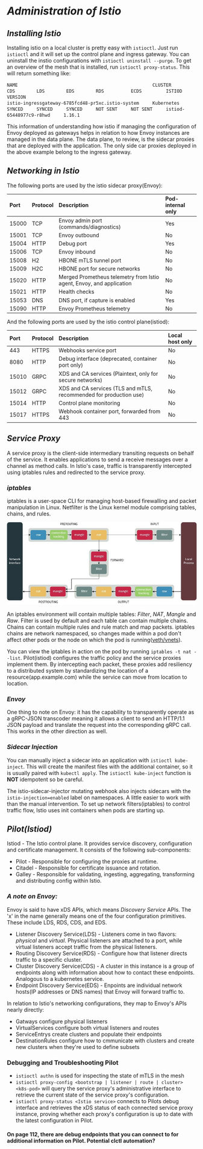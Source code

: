 # *Administration of Istio*

## *Installing Istio*

Installing istio on a local cluster is pretty easy with `istioctl`. Just run `istioctl` and it will set up the control plane and ingress gateway. You can uninstall the instio configurations with `istioctl uninstall --purge`. To get an overview of the mesh that is installed, run `istioctl proxy-status`. This will return something like:
```
NAME                                                  CLUSTER        CDS        LDS        EDS        RDS          ECDS         ISTIOD                      VERSION
istio-ingressgateway-6785fcd48-pr5xc.istio-system     Kubernetes     SYNCED     SYNCED     SYNCED     NOT SENT     NOT SENT     istiod-65448977c9-r8hwd     1.16.1
```
This information of understanding how istio if managing the configuration of Envoy deployed as gateways helps in relation to how Envoy instances are managed in the data plane. The data plane, to review, is the sidecar proxies that are deployed with the application. The only side car proxies deployed in the above example belong to the ingress gateway.

## *Networking in Istio*

The following ports are used by the istio sidecar proxy(Envoy):

| Port	| Protocol	| Description | Pod-internal only |
| :--- | :--- | :--- | :--- |
| 15000	| TCP | Envoy admin port (commands/diagnostics) | Yes |
| 15001	| TCP | Envoy outbound | No |
| 15004	| HTTP | Debug port	| Yes |
| 15006	| TCP | Envoy inbound | No | 
| 15008	| H2 | HBONE mTLS tunnel port | No |
| 15009	| H2C | HBONE port for secure networks | No |
| 15020	| HTTP | Merged Prometheus telemetry from Istio agent, Envoy, and application | No |
| 15021	| HTTP | Health checks | No |
| 15053	| DNS |DNS port, if capture is enabled | Yes |
| 15090	| HTTP |	Envoy Prometheus telemetry | No |

And the following ports are used by the istio control plane(istiod):

| Port	| Protocol	| Description | Local host only |
| :--- | :--- | :--- | :--- |
| 443	| HTTPS | Webhooks service port	| No |
| 8080	| HTTP | Debug interface (deprecated, container port only) | No |
| 15010	| GRPC | XDS and CA services (Plaintext, only for secure networks) | No |
| 15012	| GRPC | XDS and CA services (TLS and mTLS, recommended for production use) | No |
| 15014	| HTTP | Control plane monitoring | No |
| 15017 | HTTPS | Webhook container port, forwarded from 443 | No |

## *Service Proxy*

A service proxy is the client-side intermediary transiting requests on behalf of the service. It enables applications to send a receive messages over a channel as method calls. In Istio's case, traffic is transparently intercepted using iptables rules and redirected to the service proxy. 

### *iptables*

iptables is a user-space CLI for managing host-based firewalling and packet manipulation in Linux. Netfilter is the Linux kernel module comprising tables, chains, and rules.

![iptables-diagram](./.images/Iptables-Diagram.jpg)

An iptables environment will contain multiple tables: *Filter*, *NAT*, *Mangle* and *Raw*. Filter is used by default and each table can contain multiple chains. Chains can contain multiple rules and rule match and map packets. iptables chains are network namespaced, so changes made within a pod don't affect other pods or the node on which the pod is running([veth/vnets](https://developers.redhat.com/blog/2018/10/22/introduction-to-linux-interfaces-for-virtual-networking#)).

You can view the iptables in action on the pod by running `iptables -t nat --list`. Pilot(istiod) configures the traffic policy and the service proxies implement them. By intercepting each packet, these proxies add resiliency to a distributed system by standardizing the location of a resource(app.example.com) while the service can move from location to location.

### *Envoy*

One thing to note on Envoy: it has the capability to transparently operate as a gRPC-JSON transcoder meaning it allows a client to send an HTTP/1.1 JSON payload and translate the request into the corresponding gRPC call. This works in the other direction as well.

### *Sidecar Injection*

You can manually inject a sidecar into an application with `istioctl kube-inject`. This will create the manifest files with the additional container, so it is usually paired with `kubectl apply`. The `istioctl kube-inject` function is **NOT** idempotent so be careful.

The istio-sidecar-injector mutating webhook also injects sidecars with the `istio-injection=enabled` label on namespaces. A little easier to work with than the manual intervention. To set up network filters(iptables) to control traffic flow, Istio uses init containers when pods are starting up.

## *Pilot(Istiod)*

Istiod - The Istio control plane. It provides service discovery, configuration and certificate management. It consists of the following sub-components:
- Pilot - Responsible for configuring the proxies at runtime.
- Citadel - Responsible for certificate issuance and rotation.
- Galley - Responsible for validating, ingesting, aggregating, transforming and distributing config within Istio.

### *A note on Envoy:*

Envoy is said to have xDS APIs, which means *Discovery Service* APIs. The 'x' in the name generally means one of the four configuration primitives. These include LDS, RDS, CDS, and EDS. 

- Listener Discovery Service(LDS) - Listeners come in two flavors: *physical* and *virtual*. Physical listeners are attached to a port, while virtual listeners accept traffic from the physical listeners.
- Routing Discovery Service(RDS) - Configure how that listener directs traffic to a specific cluster.
- Cluster Discovery Service(CDS) - A cluster in this instance is a group of endpoints along with information about how to contact these endpoints. Analogous to a kubernetes service. 
- Endpoint Discovery Service(EDS) - Enpoints are individual network hosts(IP addresses or DNS names) that Envoy will forward traffic to.

In relation to Istio's networking configurations, they map to Envoy's APIs nearly directly:
- Gatways configure physical listeners
- VirtualServices configure both virtual listeners and routes
- ServiceEntrys create clusters and populate their endpoints
- DestinationRules configure how to cmmunicate with clusters and create new clusters when they're used to define subsets

### Debugging and Troubleshooting Pilot

- `istioctl authn` is used for inspecting the state of mTLS in the mesh
- `istioctl proxy-config <bootstrap | listener | route | cluster> <k8s-pod>` will query the service proxy's administrative interface to retrieve the current state of the service proxy's configuration.
- `istioctl proxy-status <Istio service>` connects to Pilots debug interface and retrieves the xDS status of each connected service proxy instance, proving whether each proxy's configuration is up to date with the latest configuration in Pilot.

#### On page 112, there are debug endpoints that you can connect to for additional information on Pilot. Potential clctl automation?